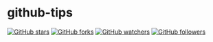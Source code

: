 # github-tips

[![GitHub stars](https://img.shields.io/github/stars/zhxiaowu/github-tips.svg?style=social&label=Star)](https://github.com/zhxiaowu/github-tips) 
[![GitHub forks](https://img.shields.io/github/forks/zhxiaowu/github-tips.svg?style=social&label=Fork)](https://github.com/zhxiaowu/github-tips/fork) 
[![GitHub watchers](https://img.shields.io/github/watchers/zhxiaowu/github-tips.svg?style=social&label=Watch)](https://github.com/zhxiaowu/github-tips) 
[![GitHub followers](https://img.shields.io/github/followers/zhxiaowu.svg?style=social&label=Follow)](https://github.com/zhxiaowu/github-tips)
